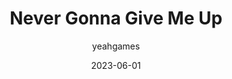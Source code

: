 ---
layout: artifact
type: youtube
yt-video-id: Z7Te1RLiZAc
homedisplay: iframe
title: Never Gonna Give Me Up
date: 2023-06-01
author: yeahgames
categories: [Digital, Video, YouTube]
permalink: /artifacts/view/d/0010
link: https://artifacts.yeahgames.net/artifacts/view/d/0010
serial: D0010
submitter: undone
archivist: nnillat
items:
 - yt-1
 - jpg-1
adate: 2022-09-25
description: "A parody of Aidan Kuhn's 'Never Gonna YeeBot Up,' which itself was a parody of Rick Astley's 'Never Gonna Give You Up.'"
location: archive2
status: complete
notes:
---